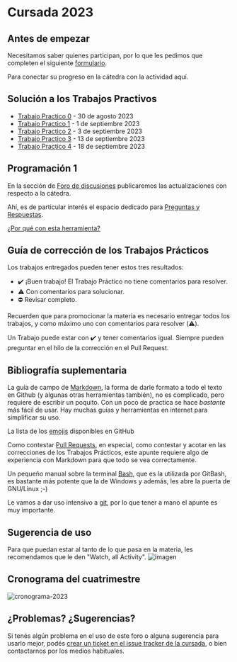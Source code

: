 # Cursada 2023

## Antes de empezar

Necesitamos saber quienes participan, por lo que les pedimos que completen el siguiente [formulario](https://docs.google.com/forms/d/e/1FAIpQLScfVrbdtbKy6AmV3U6m7l3SPpsbFsd3FqR6dxwPBxlRZ3wVtg/viewform).

Para conectar su progreso en la cátedra con la actividad aquí.

## Solución a los Trabajos Practivos

 * [Trabajo Practico 0](https://github.com/INGCOM-UNRN-P1/tp0-2023-martinvilu) - 30 de agosto 2023
 * [Trabajo Practico 1](https://github.com/INGCOM-UNRN-P1/tp1-2023-martinvilu) - 1 de septiembre 2023
 * [Trabajo Practico 2](https://github.com/INGCOM-UNRN-P1/tp2-2023-martinvilu) - 3 de septiembre 2023
 * [Trabajo Practico 3](https://github.com/INGCOM-UNRN-P1/tp3-2023-martinvilu) - 13 de septiembre 2023
 * [Trabajo Practico 4](https://github.com/INGCOM-UNRN-P1/tp4-2023-martinvilu) - 18 de septiembre 2023

## Programación 1

En la sección de [Foro de discusiones](https://github.com/INGCOM-UNRN-P1/cursada-2023/discussions) publicaremos las actualizaciones con respecto a la cátedra.

Ahí, es de particular interés el espacio dedicado para [Preguntas y Respuestas](https://github.com/INGCOM-UNRN-P1/cursada-2023/discussions/categories/preguntas-y-respuestas).

[¿Por qué con esta herramienta?](discusiones.md)

## Guía de corrección de los Trabajos Prácticos
Los trabajos entregados pueden tener estos tres resultados:

- :heavy_check_mark: ¡Buen trabajo! El Trabajo Práctico no tiene comentarios para resolver.
- :warning: Con comentarios para solucionar.
- :no_entry: Revisar completo.

Recuerden que para promocionar la materia es necesario entregar todos los trabajos, y como máximo uno con comentarios para resolver (:warning:).

Un Trabajo puede estar con ✔️ y tener comentarios igual. Siempre pueden preguntar en el hilo de la corrección en el Pull Request.

## Bibliografía suplementaria

La guía de campo de [Markdown](recursos/markdown.pdf), la forma de darle formato a todo el texto en Github (y algunas otras herramientas también), no es complicado, pero requiere de escribir un poquito. Con un poco de practica se hace _bastante_ más fácil de usar. Hay muchas guías y herramientas en internet para simplificar su uso.

La lista de los [emojis](https://github.com/ikatyang/emoji-cheat-sheet/blob/master/README.md) disponibles en GitHub

Como contestar [Pull Requests](recursos/claaj-pull%20requests-r8.pdf), en especial, como contestar y acotar en las correcciones de los Trabajos Prácticos, este apunte requiere algo de experiencia con Markdown para que todo se vea correctamente.

Un pequeño manual sobre la terminal [Bash](recursos/101-BASH-r72.pdf), que es la utilizada por GitBash, es bastante más potente que la de Windows y además, les abre la puerta de GNU/Linux ;-)

Le vamos a dar uso intensivo a [git](recursos/cversiones-git-r76.pdf), por lo que tener a mano el apunte es muy importante.

## Sugerencia de uso

Para que puedan estar al tanto de lo que pasa en la materia, les recomendamos que le den "Watch, all Activity".
![imagen](https://github.com/INGCOM-UNRN-P1/cursada-2023/assets/56625/6dc587ce-6454-454a-b068-8e1b8f57e6f8)

## Cronograma del cuatrimestre

![cronograma-2023](https://github.com/INGCOM-UNRN-P1/cursada-2023/assets/56625/0f0f3b02-5ac1-4599-ad3c-037d6e5ec4a7)


## ¿Problemas? ¿Sugerencias?

Si tenés algún problema en el uso de este foro o alguna sugerencia para usarlo mejor, podés [crear un ticket en el issue tracker de la cursada](https://github.com/INGCOM-UNRN-P1/cursada-2023/issues), o bien contactarnos por los medios habituales.

